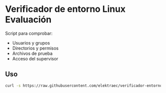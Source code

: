 # Verificador de entorno Linux Evaluación

Script para comprobar:
- Usuarios y grupos
- Directorios y permisos
- Archivos de prueba
- Acceso del supervisor

## Uso

```bash
curl -s https://raw.githubusercontent.com/elektraec/verificador-entorno-tarea/main/verificar_entorno.sh | sudo bash
